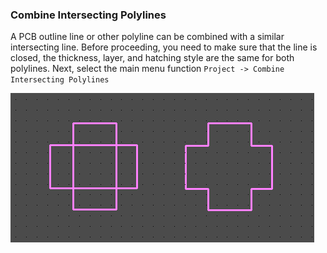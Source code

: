 ### Combine Intersecting Polylines

A PCB outline line or other polyline can be combined with a similar intersecting line. Before proceeding, you need to make sure that the line is closed, the thickness, layer, and hatching style are the same for both polylines. Next, select the main menu function `Project -> Combine Intersecting Polylines`

![](pictures/comb_poly.png)
